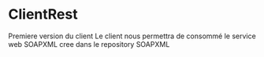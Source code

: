 # ClientRest
Premiere version du client 
Le client nous permettra de consommé le service web SOAPXML cree dans le repository SOAPXML

